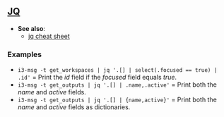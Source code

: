 
## [JQ](https://stedolan.github.io/jq/manual/)

- **See also**:
  - [jq cheat sheet](https://lzone.de/cheat-sheet/jq)

### Examples

- `i3-msg -t get_workspaces | jq '.[] | select(.focused == true) | .id'` = Print the *id* field if the *focused* field
                                                                           equals *true*.
- `i3-msg -t get_outputs | jq '.[] | .name,.active'` = Print both the *name* and *active* fields.
- `i3-msg -t get_outputs | jq '.[] | {name,active}'` = Print both the *name* and *active* fields as dictionaries.
